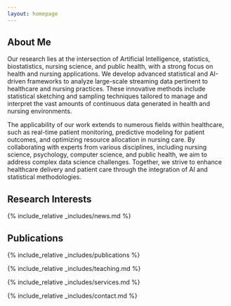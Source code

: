 ```yaml
---
layout: homepage
---
```


## About Me

Our research lies at the intersection of Artificial Intelligence, statistics, biostatistics, nursing science, and public health, with a strong focus on health and nursing applications. We develop advanced statistical and AI-driven frameworks to analyze large-scale streaming data pertinent to healthcare and nursing practices. These innovative methods include statistical sketching and sampling techniques tailored to manage and interpret the vast amounts of continuous data generated in health and nursing environments.

The applicability of our work extends to numerous fields within healthcare, such as real-time patient monitoring, predictive modeling for patient outcomes, and optimizing resource allocation in nursing care. By collaborating with experts from various disciplines, including nursing science, psychology, computer science, and public health, we aim to address complex data science challenges. Together, we strive to enhance healthcare delivery and patient care through the integration of AI and statistical methodologies.

## Research Interests



{% include_relative _includes/news.md %}

## Publications

{% include_relative _includes/publications %}

{% include_relative _includes/teaching.md %}

{% include_relative _includes/services.md %}

{% include_relative _includes/contact.md %}
